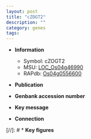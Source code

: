 ```yaml
---
layout: post
title: "cZOGT2"
description: ""
category: genes
tags: 
---
```


* **Information**  
    + Symbol: cZOGT2  
    + MSU: [LOC_Os04g46990](http://rice.uga.edu/cgi-bin/ORF_infopage.cgi?orf=LOC_Os04g46990)  
    + RAPdb: [Os04g0556600](http://rapdb.dna.affrc.go.jp/viewer/gbrowse_details/irgsp1?name=Os04g0556600)  

* **Publication**  

* **Genbank accession number**  

* **Key message**  

* **Connection**  

[//]: # * **Key figures**  


